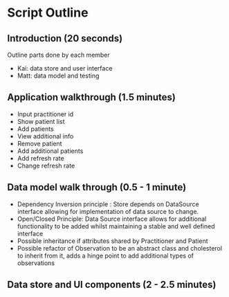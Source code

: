 # Script Outline

## Introduction (20 seconds)

Outline parts done by each member

- Kai: data store and user interface
- Matt: data model and testing

## Application walkthrough (1.5 minutes)

- Input practitioner id
- Show patient list
- Add patients
- View additional info
- Remove patient
- Add additional patients
- Add refresh rate
- Change refresh rate

## Data model walk through (0.5 - 1 minute)

- Dependency Inversion principle : Store depends on DataSource interface allowing for implementation of data source to change.
- Open/Closed Principle: Data Source interface allows for additional functionality to be added whilst maintaining a stable and well defined interface
- Possible inheritance if attributes shared by Practitioner and Patient
- Possible refactor of Observation to be an abstract class and cholesterol to inherit from it, adds a hinge point to add additional types of observations

## Data store and UI components (2 - 2.5 minutes)

